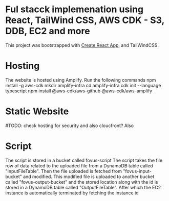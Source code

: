 # Ful stacck implemenation using React, TailWind CSS, AWS CDK - S3, DDB, EC2 and more

This project was bootstrapped with [Create React App](https://github.com/facebook/create-react-app), and TailWindCSS.

# Hosting
The website is hosted using Amplify. 
Run the following commands
npm install -g aws-cdk
mkdir amplify-infra
cd amplify-infra
cdk init --language typescript
npm install @aws-cdk/aws-github @aws-cdk/aws-amplify

# Static Website

#TODO: check hosting for security and also cloucfront? Also

# Script 
The script is stored in a bucket called fovus-script
The script takes the file row of data related to the uploaded file from a DynamoDB table called "InputFileTable".
Then the file uploaded is fetched from "fovus-input-bucket" and modified.
This modified file is uploaded to another bucket called "fovus-output-bucket" and the stored location along with the id is stored in a DynamoDB table called "OutputFileTable".
After which the EC2 instance is automatically terminated by fetching the instance id
